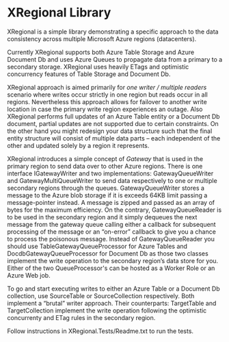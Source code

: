 # XRegional Library

XRegional is a simple library demonstrating a specific approach to the data consistency across multiple Microsoft Azure regions (datacenters).

Currently XRegional supports both Azure Table Storage and Azure Document Db and uses Azure Queues to propagate data from a primary to a secondary storage. XRegional uses heavily ETags and optimistic concurrency features of Table Storage and Document Db.

XRegional approach is aimed primarily for *one writer / multiple readers* scenario where writes occur strictly in one region but reads occur in all regions. Nevertheless this approach allows for failover to another write location in case the primary write region experiences an outage. Also XRegional performs full updates of an Azure Table entity or a Document Db document, partial updates are not supported due to certain constraints. On the other hand you might redesign your data structure such that the final entity structure will consist of multiple data parts – each independent of the other and updated solely by a region it represents.

XRegional introduces a simple concept of *Gateway* that is used in the primary region to send data over to other Azure regions. There is one interface IGatewayWriter and two implementations: GatewayQueueWriter and GatewayMultiQueueWriter to send data respectively to one or multiple secondary regions through the queues. GatewayQueueWriter stores a message to the Azure blob storage if it is exceeds 64KB limit passing a message-pointer instead. A message is zipped and passed as an array of bytes for the maximum efficiency. On the contrary, GatewayQueueReader is to be used in the secondary region and it simply dequeues the next message from the gateway queue calling either a callback for subsequent processing of the message or an “on-error” callback to give you a chance to process the poisonous message. Instead of GatewayQueueReader you should use TableGatewayQueueProcessor for Azure Tables and DocdbGatewayQueueProcessor for Document Db as those two classes implement the write operation to the secondary region’s data store for you. Either of the two QueueProcessor's can be hosted as a Worker Role or an Azure Web job.

To go and start executing writes to either an Azure Table or a Document Db collection, use SourceTable or SourceCollection respectively. Both implement a “brutal” writer approach. Their counterparts: TargetTable and TargetCollection implement the write operation following the optimistic concurrenty and ETag rules in the secondary region.

Follow instructions in XRegional.Tests/Readme.txt to run the tests.